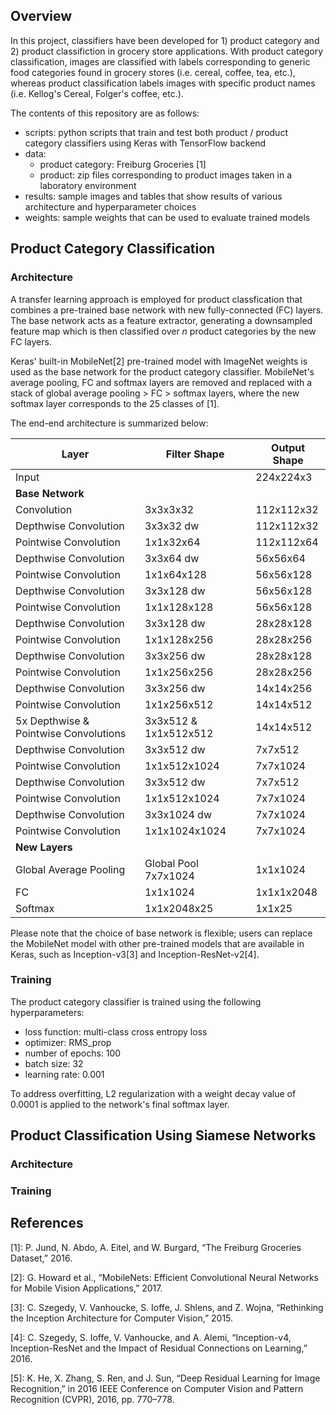 
## Overview
In this project, classifiers have been developed for 1) product category and 2) product classifiction in grocery store applications. With product category classification, images are classified with labels corresponding to generic food categories found in grocery stores (i.e. cereal, coffee, tea, etc.), whereas product classification labels images with specific product names (i.e. Kellog's Cereal, Folger's coffee, etc.).

The contents of this repository are as follows:
- scripts: python scripts that train and test both product / product category classifiers using Keras with TensorFlow backend
- data: 
  - product category: Freiburg Groceries [1]
  - product: zip files corresponding to product images taken in a laboratory environment 
- results: sample images and tables that show results of various architecture and hyperparameter choices
- weights: sample weights that can be used to evaluate trained models

## Product Category Classification
### Architecture
A transfer learning approach is employed for product classfication that combines a pre-trained base network with new fully-connected (FC) layers. The base network acts as a feature extractor, generating a downsampled feature map which is then classified over *n* product categories by the new FC layers.

Keras' built-in MobileNet[2] pre-trained model with ImageNet weights is used as the base network for the product category classifier. MobileNet's average pooling, FC and softmax layers are removed and replaced with a stack of global average pooling > FC > softmax layers, where the new softmax layer corresponds to the 25 classes of [1].

The end-end architecture is summarized below:

| Layer | Filter Shape | Output Shape |
| ----  |--------------|--------------|
|Input  |             |224x224x3|
|**Base Network**| | |
|Convolution|3x3x3x32 |112x112x32|
|Depthwise Convolution|3x3x32 dw |112x112x32|
|Pointwise Convolution|1x1x32x64 |112x112x64|
|Depthwise Convolution|3x3x64 dw |56x56x64|
|Pointwise Convolution|1x1x64x128 |56x56x128|
|Depthwise Convolution|3x3x128 dw |56x56x128|
|Pointwise Convolution|1x1x128x128 |56x56x128|
|Depthwise Convolution|3x3x128 dw  |28x28x128|
|Pointwise Convolution|1x1x128x256 |28x28x256|
|Depthwise Convolution|3x3x256 dw  |28x28x128|
|Pointwise Convolution|1x1x256x256 |28x28x256|
|Depthwise Convolution|3x3x256 dw  |14x14x256|
|Pointwise Convolution|1x1x256x512 |14x14x512|
|5x Depthwise & Pointwise Convolutions|3x3x512 & 1x1x512x512 |14x14x512|
|Depthwise Convolution|3x3x512 dw  |7x7x512|
|Pointwise Convolution|1x1x512x1024 |7x7x1024|
|Depthwise Convolution|3x3x512 dw   |7x7x512|
|Pointwise Convolution|1x1x512x1024 |7x7x1024|
|Depthwise Convolution|3x3x1024 dw   |7x7x1024|
|Pointwise Convolution|1x1x1024x1024 |7x7x1024|
|**New Layers** | | |
|Global Average Pooling|Global Pool 7x7x1024|1x1x1024|
|FC|1x1x1024|1x1x1x2048|1x1x2048|
|Softmax|1x1x2048x25|1x1x25|

Please note that the choice of base network is flexible; users can replace the MobileNet model with other pre-trained models that are available in Keras, such as Inception-v3[3] and Inception-ResNet-v2[4].

### Training

The product category classifier is trained using the following hyperparameters: 

- loss function: multi-class cross entropy loss
- optimizer: RMS_prop
- number of epochs: 100
- batch size: 32
- learning rate: 0.001

To address overfitting, L2 regularization with a weight decay value of 0.0001 is applied to the network's final softmax layer.

## Product Classification Using Siamese Networks
### Architecture

### Training

## References
[1]: P. Jund, N. Abdo, A. Eitel, and W. Burgard, “The Freiburg Groceries Dataset,” 2016.

[2]: G. Howard et al., “MobileNets: Efficient Convolutional Neural Networks for Mobile
Vision Applications,” 2017.

[3]: C. Szegedy, V. Vanhoucke, S. Ioffe, J. Shlens, and Z. Wojna, “Rethinking the Inception
Architecture for Computer Vision,” 2015.

[4]: C. Szegedy, S. Ioffe, V. Vanhoucke, and A. Alemi, “Inception-v4, Inception-ResNet and
the Impact of Residual Connections on Learning,” 2016.

[5]: K. He, X. Zhang, S. Ren, and J. Sun, “Deep Residual Learning for Image Recognition,” in
2016 IEEE Conference on Computer Vision and Pattern Recognition (CVPR), 2016, pp.
770–778.
